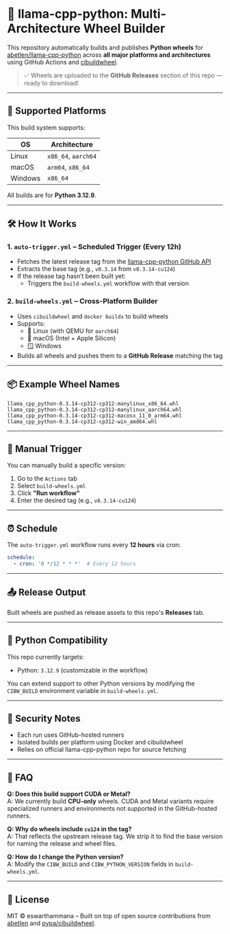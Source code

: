 # 🦙 llama-cpp-python: Multi-Architecture Wheel Builder

This repository automatically builds and publishes **Python wheels** for [abetlen/llama-cpp-python](https://github.com/abetlen/llama-cpp-python) across **all major platforms and architectures** using GitHub Actions and [cibuildwheel](https://github.com/pypa/cibuildwheel).

> ✅ Wheels are uploaded to the **GitHub Releases** section of this repo — ready to download!

---

## 🚀 Supported Platforms

This build system supports:

| OS       | Architecture |
|----------|--------------|
| Linux    | `x86_64`, `aarch64` |
| macOS    | `arm64`, `x86_64`   |
| Windows  | `x86_64`            |

All builds are for **Python 3.12.9**.

---

## 🛠️ How It Works

### 1. `auto-trigger.yml` – Scheduled Trigger (Every 12h)
- Fetches the latest release tag from the [llama-cpp-python GitHub API](https://api.github.com/repos/abetlen/llama-cpp-python/releases/latest)
- Extracts the base tag (e.g., `v0.3.14` from `v0.3.14-cu124`)
- If the release tag hasn’t been built yet:
  - Triggers the `build-wheels.yml` workflow with that version

### 2. `build-wheels.yml` – Cross-Platform Builder
- Uses `cibuildwheel` and `docker buildx` to build wheels
- Supports:
  - 🐧 Linux (with QEMU for `aarch64`)
  - 🍎 macOS (Intel + Apple Silicon)
  - 🪟 Windows
- Builds all wheels and pushes them to a **GitHub Release** matching the tag

---

## 📦 Example Wheel Names

```text
llama_cpp_python-0.3.14-cp312-cp312-manylinux_x86_64.whl
llama_cpp_python-0.3.14-cp312-cp312-manylinux_aarch64.whl
llama_cpp_python-0.3.14-cp312-cp312-macosx_11_0_arm64.whl
llama_cpp_python-0.3.14-cp312-cp312-win_amd64.whl
```

---

## 🔧 Manual Trigger

You can manually build a specific version:

1. Go to the `Actions` tab
2. Select `build-wheels.yml`
3. Click **"Run workflow"**
4. Enter the desired tag (e.g., `v0.3.14-cu124`)

---

## ⏰ Schedule

The `auto-trigger.yml` workflow runs every **12 hours** via cron:

```yaml
schedule:
  - cron: '0 */12 * * *'  # Every 12 hours
```

---

## 📤 Release Output

Built wheels are pushed as release assets to this repo's **Releases** tab.

---

## 🧪 Python Compatibility

This repo currently targets:
- Python: `3.12.9` (customizable in the workflow)

You can extend support to other Python versions by modifying the `CIBW_BUILD` environment variable in `build-wheels.yml`.

---

## 🔐 Security Notes

- Each run uses GitHub-hosted runners
- Isolated builds per platform using Docker and cibuildwheel
- Relies on official llama-cpp-python repo for source fetching

---

## 🙋 FAQ

**Q: Does this build support CUDA or Metal?**  
A: We currently build **CPU-only** wheels. CUDA and Metal variants require specialized runners and environments not supported in the GitHub-hosted runners.

**Q: Why do wheels include `cu124` in the tag?**  
A: That reflects the upstream release tag. We strip it to find the base version for naming the release and wheel files.

**Q: How do I change the Python version?**  
A: Modify the `CIBW_BUILD` and `CIBW_PYTHON_VERSION` fields in `build-wheels.yml`.

---

## 📄 License

MIT © eswarthammana – Built on top of open source contributions from [abetlen](https://github.com/abetlen) and [pypa/cibuildwheel](https://github.com/pypa/cibuildwheel).